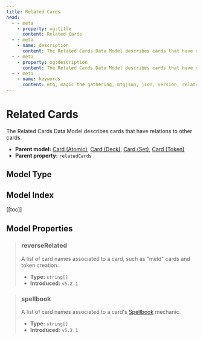 ```yaml
---
title: Related Cards
head:
  - - meta
    - property: og:title
      content: Related Cards
  - - meta
    - name: description
      content: The Related Cards Data Model describes cards that have relations to other cards.
  - - meta
    - property: og:description
      content: The Related Cards Data Model describes cards that have relations to other cards.
  - - meta
    - name: keywords
      content: mtg, magic the gathering, mtgjson, json, version, related cards
---
```


# Related Cards

The Related Cards Data Model describes cards that have relations to other cards.

- **Parent model:** [Card (Atomic)](/data-models/card-atomic/), [Card (Deck)](/data-models/card-deck/), [Card (Set)](/data-models/card-set/), [Card (Token)](/data-models/card-token/)
- **Parent property:** `relatedCards`

## Model Type

<ModelType type="RelatedCards" />

## Model Index

<PropertyToggler/>

[[toc]]

## Model Properties

> ### reverseRelated <i class="optional"></i>
>
> A list of card names associated to a card, such as "meld" cards and token creation.
>
> - **Type:** `string[]`
> - **Introduced:** `v5.2.1`

> ### spellbook <i class="optional"></i>
>
> A list of card names associated to a card's [Spellbook](https://mtg.fandom.com/wiki/Spellbook) mechanic.
>
> - **Type:** `string[]`
> - **Introduced:** `v5.2.1`
